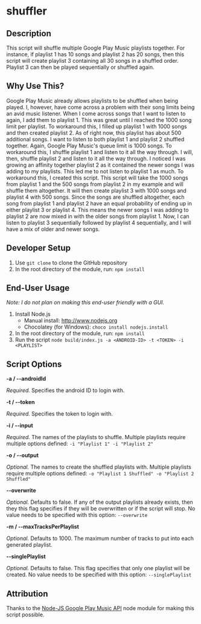 # shuffler

Description
----
This script will shuffle multiple Google Play Music playlists together. For instance, if playlist 1 has 10 songs and playlist 2 has 20 songs, then this script will create playlist 3 containing all 30 songs in a shuffled order. Playlist 3 can then be played sequentially or shuffled again.

Why Use This?
----
Google Play Music already allows playlists to be shuffled when being played. I, however, have come across a problem with their song limits being an avid music listener. When I come across songs that I want to listen to again, I add them to playlist 1. This was great until I reached the 1000 song limit per playlist. To workaround this, I filled up playlist 1 with 1000 songs and then created playlist 2. As of right now, this playlist has about 500 additional songs. I want to listen to both playlist 1 and playlist 2 shuffled together. Again, Google Play Music's queue limit is 1000 songs. To workaround this, I shuffle playlist 1 and listen to it all the way through. I will, then, shuffle playlist 2 and listen to it all the way through. I noticed I was growing an affinity together playlist 2 as it contained the newer songs I was adding to my playlists. This led me to not listen to playlist 1 as much. To workaround this, I created this script. This script will take the 1000 songs from playlist 1 and the 500 songs from playlist 2 in my example and will shuffle them altogether. It will then create playlist 3 with 1000 songs and playlist 4 with 500 songs. Since the songs are shuffled altogether, each song from playlist 1 and playlist 2 have an equal probability of ending up in either playlist 3 or playlist 4. This means the newer songs I was adding to playlist 2 are now mixed in with the older songs from playlist 1. Now, I can listen to playlist 3 sequentially followed by playlist 4 sequentially, and I will have a mix of older and newer songs.

Developer Setup
----
1. Use `git clone` to clone the GitHub repository
1. In the root directory of the module, run: `npm install`

End-User Usage
----
_Note: I do not plan on making this end-user friendly with a GUI._

1. Install Node.js
     * Manual install: http://www.nodejs.org
     * Chocolatey (for Windows): `choco install nodejs.install`
1. In the root directory of the module, run: `npm install`
1. Run the script `node build/index.js -a <ANDROID-ID> -t <TOKEN> -i <PLAYLIST>`

Script Options
----
**-a / --androidId**

_Required._ Specifies the android ID to login with. 


**-t / --token**

_Required._ Specifies the token to login with.


**-i / --input**

_Required._ The names of the playlists to shuffle. Multiple playlists require multiple options defined: `-i "Playlist 1" -i "Playlist 2"`


**-o / --output**

_Optional._ The names to create the shuffled playlists with. Multiple playlists require multiple options defined: `-o "Playlist 1 Shuffled" -o "Playlist 2 Shuffled"`


**--overwrite**

_Optional._ Defaults to false. If any of the output playlists already exists, then they this flag specifies if they will be overwritten or if the script will stop. No value needs to be specified with this option: `--overwrite`

**-m / --maxTracksPerPlaylist**

_Optional._ Defaults to 1000. The maximum number of tracks to put into each generated playlist.

**--singlePlaylist**

_Optional._ Defaults to false. This flag specifies that only one playlist will be created. No value needs to be specified with this option: `--singlePlaylist`

Attribution
----
Thanks to the [Node-JS Google Play Music API](https://github.com/jamon/playmusic) node module for making this script possible.
